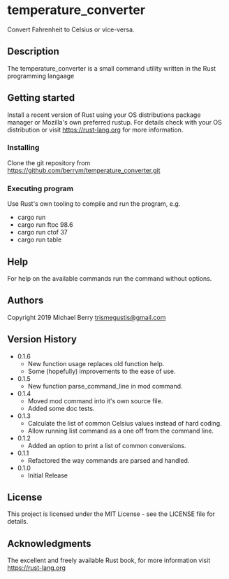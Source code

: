 # temperature_converter

Convert Fahrenheit to Celsius or vice-versa.

## Description

The temperature_converter is a small command utility written in the Rust programming langaage

## Getting started

Install a recent version of Rust using your OS distributions package manager or Mozilla's own preferred rustup.  For details check with your OS distribution or visit https://rust-lang.org for more information.

### Installing

Clone the git repository from https://github.com/berrym/temperature_converter.git

### Executing program

Use Rust's own tooling to compile and run the program, e.g.

* cargo run
* cargo run ftoc 98.6
* cargo run ctof 37
* cargo run table

## Help

For help on the available commands run the command without options.

## Authors

Copyright 2019
Michael Berry <trismegustis@gmail.com>

## Version History
* 0.1.6
    * New function usage replaces old function help.
	* Some (hopefully) improvements to the ease of use.
* 0.1.5
    * New function parse_command_line in mod command.
* 0.1.4
    * Moved mod command into it's own source file.
    * Added some doc tests.
* 0.1.3
    * Calculate the list of common Celsius values instead of hard coding.
    * Allow running list command as a one off from the command line.
* 0.1.2
    * Added an option to print a list of common conversions.
* 0.1.1
    * Refactored the way commands are parsed and handled.
* 0.1.0
    * Initial Release

## License

This project is licensed under the MIT License - see the LICENSE file  for details.

## Acknowledgments

The excellent and freely available Rust book, for more information visit https://rust-lang.org
